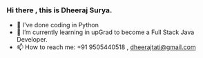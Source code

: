 ### Hi there , this is Dheeraj Surya.
- 🔭 I've done coding in Python
- 🌱 I’m currently learning in upGrad to become a Full Stack Java Developer.
- 📫 How to reach me: +91 9505440518 , dheerajtati@gmail.com


<!--
**DheerajSurya/DheerajSurya** is a ✨ _special_ ✨ repository because its `README.md` (this file) appears on your GitHub profile.

Here are some ideas to get you started:

- 🔭 I’m currently working on ...
- 🌱 I’m currently learning ...
- 👯 I’m looking to collaborate on ...
- 🤔 I’m looking for help with ...
- 💬 Ask me about ...
- 📫 How to reach me: ...
- 😄 Pronouns: ...
- ⚡ Fun fact: ...
-->
